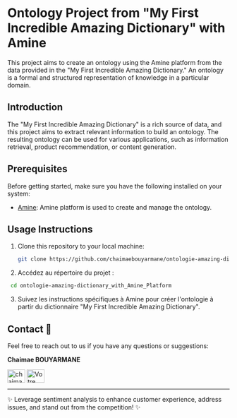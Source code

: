 # Ontology Project from "My First Incredible Amazing Dictionary" with Amine

This project aims to create an ontology using the Amine platform from the data provided in the "My First Incredible Amazing Dictionary." An ontology is a formal and structured representation of knowledge in a particular domain.

## Introduction

The "My First Incredible Amazing Dictionary" is a rich source of data, and this project aims to extract relevant information to build an ontology. The resulting ontology can be used for various applications, such as information retrieval, product recommendation, or content generation.

## Prerequisites

Before getting started, make sure you have the following installed on your system:

- [Amine](https://amine-platform.sourceforge.net/): Amine platform is used to create and manage the ontology.

## Usage Instructions

1. Clone this repository to your local machine:

   ```bash
   git clone https://github.com/chaimaebouyarmane/ontologie-amazing-dictionary_with_Amine_Platform.git
   ```
2. Accédez au répertoire du projet :

  ```bash
   cd ontologie-amazing-dictionary_with_Amine_Platform
  ```
3. Suivez les instructions spécifiques à Amine pour créer l'ontologie à partir du dictionnaire "My First Incredible Amazing Dictionary". 

 ## Contact :busts_in_silhouette:
Feel free to reach out to us if you have any questions or suggestions:

**Chaimae BOUYARMANE**

 <a href="https://linkedin.com/in/chaimae-bouyarmane-14882622b" target="blank"><img align="center" src="https://raw.githubusercontent.com/rahuldkjain/github-profile-readme-generator/master/src/images/icons/Social/linked-in-alt.svg" alt="chaimae bouyarmane" height="30" width="40" /></a>
<a href="https://github.com/chaimaebouyarmane" target="_blank">
  <img align="center" src="https://raw.githubusercontent.com/rahuldkjain/github-profile-readme-generator/master/src/images/icons/Social/github.svg" alt="Votre nom" height="30" width="40" />
</a> 


---

✨ Leverage sentiment analysis to enhance customer experience, address issues, and stand out from the competition! ✨
